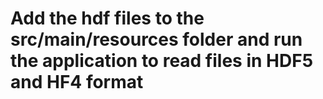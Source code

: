 # Add the hdf files to the src/main/resources folder and run the application to read files in HDF5 and HF4 format
